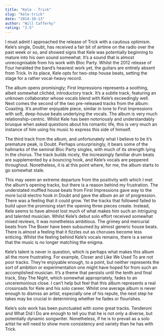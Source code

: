 ```yaml
---
title: "Kele - Trick"
slug: "kele-trick"
date: "2014-10-13"
author: "Will Cafferky"
rating: "2.5"
---
```


I must admit I approached the release of Trick with a cautious optimism. Kele’s single, Doubt, has received a fair bit of airtime on the radio over the past week or so, and showed signs that Kele was potentially beginning to mature into his own sound somewhat. It’s a sound that is almost unrecognisable from his work with Bloc Party. Whilst the 2012 release of Four heralded the band’s heaviest work yet, the guitars are entirely absent from Trick. In its place, Kele opts for two-step house beats, setting the stage for a rather vocal-heavy record.

The album opens promisingly; First Impressions represents a soothing, albeit somewhat clichéd, introductory track. It’s a subtle track, featuring an unknown collaborator whose vocals blend with Kele’s exceedingly well. Next comes the second of the two pre-released tracks from the album: Coasting. It’s another enjoyable piece, similar in tone to First Impressions with soft, deep-house beats underlying the vocals. The album is very much relationship-centric. Whilst Kele has been notoriously and understandably brusque when asked questions about his romantic life, this is very much an instance of him using his music to express this side of himself.

The third track from the album, and unfortunately what I believe to be it’s premature peak, is Doubt. Perhaps unsurprisingly, it bears some of the hallmarks of the seminal Bloc Party singles, with much of its strength lying in the chorus. The track builds nicely, the increasingly familiar drum beats are supplemented by a bouncing hook, and Kele’s vocals are peppered throughout. Nonetheless, it is at this point where, for me, the album starts to go somewhat stale.

This may seem an extreme departure from the positivity with which I met the album’s opening tracks, but there is a reason behind my frustration. The understated muffled house beats from First Impressions gave way to the more lucid electro hook in Doubt and gave the album an air of progression. There was a feeling that it could grow. Yet the tracks that followed failed to build upon the promising start the opening three pieces create. Instead, Kele seems to have almost lost much of what makes him such an intriguing and talented musician. Whilst Kele’s debut solo effort received somewhat mixed reviews, it was nonetheless ambitious. The grimey and mercurial beats from The Boxer have been subsumed by almost generic house beats. There is almost a feeling that it fizzles out as choruses become less enticing. Whilst the feeling behind Kele’s vocals remains, there is a sense that the music is no longer matching the enigma.

Kele’s talent is never in question, which is perhaps what makes this album all the more frustrating. For example, Closer and Like We Used To are not poor tracks. They’re enjoyable enough, to a point, but neither represents the sort of ambition or experimentation one might have hoped for from such an accomplished musician. It’s a theme that persists until the tenth and final track, Stay The Night, which somewhat appropriately, fades to an unceremonious close. I can’t help but feel that this album represents a real crossroads for Kele and his solo career. Whilst one average album is never enough to dismiss an artist, especially one of his repute, the next step he takes may be crucial in determining whether he fades or flourishes.

Kele’s solo work has been punctuated with some great tracks. Tenderoni and What Did I Do are enough to tell you that he is not only a diverse, but potentially dynamic songwriter. Nonetheless, if he is to prevail as a solo artist he will need to show more consistency and variety than he has with Trick.
